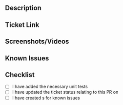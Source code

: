 ## Description

<!--
A description of what this pull request does.
-->

## Ticket Link

<!--
If this pull request addresses a  ticket,
please reference it using format below and a link will be automatically added.
Your ticket will also auto resolve if you include the "Resolves" keyword
before the ticket number.

Resolves #<Ticket_#_Here>
-->

## Screenshots/Videos

<!--
Add any static images, gifs, and videos that will make it easier for others to review your PR.
-->

## Known Issues

<!--
Please list all known issues that could not be resolved in this PR. Then, create a  entry on  and then paste the link here.

- #<Ticket_#_Here> - Issue description here
- #<Ticket_#_Here> - Another issue description here
-->

## Checklist

- [ ] I have added the necessary unit tests
- [ ] I have updated the ticket status relating to this PR on 
- [ ] I have created s for known issues